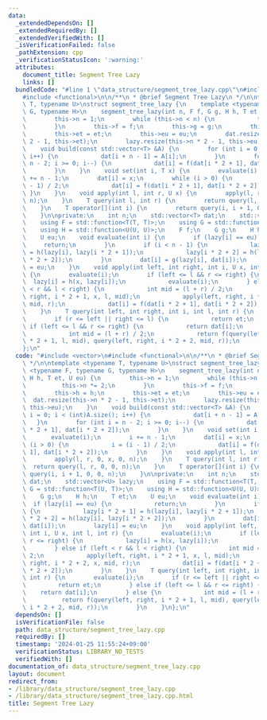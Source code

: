 ```yaml
---
data:
  _extendedDependsOn: []
  _extendedRequiredBy: []
  _extendedVerifiedWith: []
  _isVerificationFailed: false
  _pathExtension: cpp
  _verificationStatusIcon: ':warning:'
  attributes:
    document_title: Segment Tree Lazy
    links: []
  bundledCode: "#line 1 \"data_structure/segment_tree_lazy.cpp\"\n#include <vector>\n\
    #include <functional>\n\n/**\n * @brief Segment Tree Lazy\n */\n\ntemplate <typename\
    \ T, typename U>\nstruct segment_tree_lazy {\n    template <typename F, typename\
    \ G, typename H>\n    segment_tree_lazy(int n, F f, G g, H h, T et, U eu) {\n\
    \        this->n = 1;\n        while (this->n < n) {\n            this->n *= 2;\n\
    \        }\n        this->f = f;\n        this->g = g;\n        this->h = h;\n\
    \        this->et = et;\n        this->eu = eu;\n        dat.resize(this->n *\
    \ 2 - 1, this->et);\n        lazy.resize(this->n * 2 - 1, this->eu);\n    }\n\
    \    void build(const std::vector<T> &A) {\n        for (int i = 0; i < (int)A.size();\
    \ i++) {\n            dat[i + n - 1] = A[i];\n        }\n        for (int i =\
    \ n - 2; i >= 0; i--) {\n            dat[i] = f(dat[i * 2 + 1], dat[i * 2 + 2]);\n\
    \        }\n    }\n    void set(int i, T x) {\n        evaluate(i);\n        i\
    \ += n - 1;\n        dat[i] = x;\n        while (i > 0) {\n            i = (i\
    \ - 1) / 2;\n            dat[i] = f(dat[i * 2 + 1], dat[i * 2 + 2]);\n       \
    \ }\n    }\n    void apply(int l, int r, U x) {\n        apply(l, r, 0, x, 0,\
    \ n);\n    }\n    T query(int l, int r) {\n        return query(l, r, 0, 0, n);\n\
    \    }\n    T operator[](int i) {\n        return query(i, i + 1, 0, 0, n);\n\
    \    }\n\nprivate:\n    int n;\n    std::vector<T> dat;\n    std::vector<U> lazy;\n\
    \    using F = std::function<T(T, T)>;\n    using G = std::function<T(U, T)>;\n\
    \    using H = std::function<U(U, U)>;\n    F f;\n    G g;\n    H h;\n    T et;\n\
    \    U eu;\n    void evaluate(int i) {\n        if (lazy[i] == eu) {\n       \
    \     return;\n        }\n        if (i < n - 1) {\n            lazy[i * 2 + 1]\
    \ = h(lazy[i], lazy[i * 2 + 1]);\n            lazy[i * 2 + 2] = h(lazy[i], lazy[i\
    \ * 2 + 2]);\n        }\n        dat[i] = g(lazy[i], dat[i]);\n        lazy[i]\
    \ = eu;\n    }\n    void apply(int left, int right, int i, U x, int l, int r)\
    \ {\n        evaluate(i);\n        if (left <= l && r <= right) {\n          \
    \  lazy[i] = h(x, lazy[i]);\n            evaluate(i);\n        } else if (left\
    \ < r && l < right) {\n            int mid = (l + r) / 2;\n            apply(left,\
    \ right, i * 2 + 1, x, l, mid);\n            apply(left, right, i * 2 + 2, x,\
    \ mid, r);\n            dat[i] = f(dat[i * 2 + 1], dat[i * 2 + 2]);\n        }\n\
    \    }\n    T query(int left, int right, int i, int l, int r) {\n        evaluate(i);\n\
    \        if (r <= left || right <= l) {\n            return et;\n        } else\
    \ if (left <= l && r <= right) {\n            return dat[i];\n        } else {\n\
    \            int mid = (l + r) / 2;\n            return f(query(left, right, i\
    \ * 2 + 1, l, mid), query(left, right, i * 2 + 2, mid, r));\n        }\n    }\n\
    };\n"
  code: "#include <vector>\n#include <functional>\n\n/**\n * @brief Segment Tree Lazy\n\
    \ */\n\ntemplate <typename T, typename U>\nstruct segment_tree_lazy {\n    template\
    \ <typename F, typename G, typename H>\n    segment_tree_lazy(int n, F f, G g,\
    \ H h, T et, U eu) {\n        this->n = 1;\n        while (this->n < n) {\n  \
    \          this->n *= 2;\n        }\n        this->f = f;\n        this->g = g;\n\
    \        this->h = h;\n        this->et = et;\n        this->eu = eu;\n      \
    \  dat.resize(this->n * 2 - 1, this->et);\n        lazy.resize(this->n * 2 - 1,\
    \ this->eu);\n    }\n    void build(const std::vector<T> &A) {\n        for (int\
    \ i = 0; i < (int)A.size(); i++) {\n            dat[i + n - 1] = A[i];\n     \
    \   }\n        for (int i = n - 2; i >= 0; i--) {\n            dat[i] = f(dat[i\
    \ * 2 + 1], dat[i * 2 + 2]);\n        }\n    }\n    void set(int i, T x) {\n \
    \       evaluate(i);\n        i += n - 1;\n        dat[i] = x;\n        while\
    \ (i > 0) {\n            i = (i - 1) / 2;\n            dat[i] = f(dat[i * 2 +\
    \ 1], dat[i * 2 + 2]);\n        }\n    }\n    void apply(int l, int r, U x) {\n\
    \        apply(l, r, 0, x, 0, n);\n    }\n    T query(int l, int r) {\n      \
    \  return query(l, r, 0, 0, n);\n    }\n    T operator[](int i) {\n        return\
    \ query(i, i + 1, 0, 0, n);\n    }\n\nprivate:\n    int n;\n    std::vector<T>\
    \ dat;\n    std::vector<U> lazy;\n    using F = std::function<T(T, T)>;\n    using\
    \ G = std::function<T(U, T)>;\n    using H = std::function<U(U, U)>;\n    F f;\n\
    \    G g;\n    H h;\n    T et;\n    U eu;\n    void evaluate(int i) {\n      \
    \  if (lazy[i] == eu) {\n            return;\n        }\n        if (i < n - 1)\
    \ {\n            lazy[i * 2 + 1] = h(lazy[i], lazy[i * 2 + 1]);\n            lazy[i\
    \ * 2 + 2] = h(lazy[i], lazy[i * 2 + 2]);\n        }\n        dat[i] = g(lazy[i],\
    \ dat[i]);\n        lazy[i] = eu;\n    }\n    void apply(int left, int right,\
    \ int i, U x, int l, int r) {\n        evaluate(i);\n        if (left <= l &&\
    \ r <= right) {\n            lazy[i] = h(x, lazy[i]);\n            evaluate(i);\n\
    \        } else if (left < r && l < right) {\n            int mid = (l + r) /\
    \ 2;\n            apply(left, right, i * 2 + 1, x, l, mid);\n            apply(left,\
    \ right, i * 2 + 2, x, mid, r);\n            dat[i] = f(dat[i * 2 + 1], dat[i\
    \ * 2 + 2]);\n        }\n    }\n    T query(int left, int right, int i, int l,\
    \ int r) {\n        evaluate(i);\n        if (r <= left || right <= l) {\n   \
    \         return et;\n        } else if (left <= l && r <= right) {\n        \
    \    return dat[i];\n        } else {\n            int mid = (l + r) / 2;\n  \
    \          return f(query(left, right, i * 2 + 1, l, mid), query(left, right,\
    \ i * 2 + 2, mid, r));\n        }\n    }\n};\n"
  dependsOn: []
  isVerificationFile: false
  path: data_structure/segment_tree_lazy.cpp
  requiredBy: []
  timestamp: '2024-01-25 11:55:24+09:00'
  verificationStatus: LIBRARY_NO_TESTS
  verifiedWith: []
documentation_of: data_structure/segment_tree_lazy.cpp
layout: document
redirect_from:
- /library/data_structure/segment_tree_lazy.cpp
- /library/data_structure/segment_tree_lazy.cpp.html
title: Segment Tree Lazy
---
```

